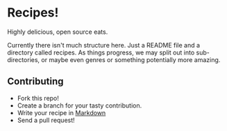 # Recipes!

Highly delicious, open source eats.

Currently there isn't much structure here. Just a README file and a directory called recipes. As things progress, we may split out into sub-directories, or maybe even genres or something potentially more amazing.

## Contributing

* Fork this repo!
* Create a branch for your tasty contribution.
* Write your recipe in [Markdown](https://help.github.com/articles/github-flavored-markdown)
* Send a pull request!
